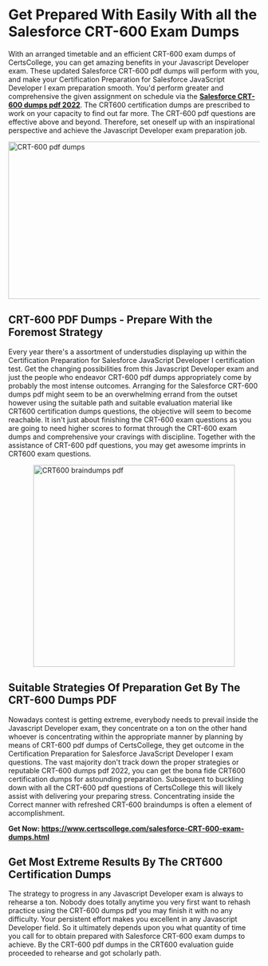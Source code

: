 <h1><strong>Get Prepared With Easily With all the Salesforce CRT-600 Exam Dumps&nbsp;</strong></h1>
<p><span style="font-weight: 400;">With an arranged timetable and an efficient  CRT-600 exam dumps of CertsCollege, you can get amazing benefits in your Javascript Developer exam. These updated Salesforce CRT-600 pdf dumps will perform with you, and make your Certification Preparation for Salesforce JavaScript Developer I exam preparation smooth. You'd perform greater and comprehensive the given assignment on schedule via the <strong><a href="https://www.certscollege.com/salesforce-CRT-600-exam-dumps.html">Salesforce CRT-600 dumps pdf 2022</a></strong>. The CRT600 certification dumps are prescribed to work on your capacity to find out far more. The  CRT-600 pdf questions are effective above and beyond. Therefore, set oneself up with an inspirational perspective and achieve the Javascript Developer exam preparation job.&nbsp;</span></p>
<p><span style="font-weight: 400;"><img style="display: block; margin-left: auto; margin-right: auto;" src="https://i.ibb.co/CPDK3ps/Yellow-and-Blue-Initiative-Blog-Banner.png" alt="CRT-600 pdf dumps" width="559" height="315" /></span></p>
<h2><strong>CRT-600 PDF Dumps - Prepare With the Foremost Strategy</strong></h2>
<p><span style="font-weight: 400;">Every year there's a assortment of understudies displaying up within the Certification Preparation for Salesforce JavaScript Developer I certification test. Get the changing possibilities from this Javascript Developer exam and just the people who endeavor CRT-600 pdf dumps appropriately come by probably the most intense outcomes. Arranging for the Salesforce CRT-600 dumps pdf might seem to be an overwhelming errand from the outset however using the suitable path and suitable evaluation material like CRT600 certification dumps questions, the objective will seem to become reachable. It isn't just about finishing the CRT-600 exam questions as you are going to need higher scores to format through the CRT-600 exam dumps and comprehensive your cravings with discipline. Together with the assistance of CRT-600 pdf questions, you may get awesome imprints in CRT600 exam questions.</span></p>
<p><span style="font-weight: 400;"><a href="https://tinyurl.com/b2j58u77"><img style="display: block; margin-left: auto; margin-right: auto;" src="https://i.ibb.co/9tMrhdY/Teacher-Appreciation-Invitation.png" alt="CRT600 braindumps pdf " width="404" height="404" /></a></span></p>
<h2><strong>Suitable Strategies Of Preparation Get By The CRT-600 Dumps PDF</strong></h2>
<p><span style="font-weight: 400;">Nowadays contest is getting extreme, everybody needs to prevail inside the Javascript Developer exam, they concentrate on a ton on the other hand whoever is concentrating within the appropriate manner by planning by means of CRT-600 pdf dumps of CertsCollege, they get outcome in the Certification Preparation for Salesforce JavaScript Developer I exam questions. The vast majority don't track down the proper strategies or reputable CRT-600 dumps pdf 2022, you can get the bona fide CRT600 certification dumps for astounding preparation. Subsequent to buckling down with all the  CRT-600 pdf questions of CertsCollege this will likely assist with delivering your preparing stress. Concentrating inside the Correct manner with refreshed CRT-600 braindumps is often a element of accomplishment.</span></p>
<p><span style="font-weight: 400;"><strong>Get Now: <a href="https://www.certscollege.com/salesforce-CRT-600-exam-dumps.html">https://www.certscollege.com/salesforce-CRT-600-exam-dumps.html</a></strong></span></p>
<h2><strong>Get Most Extreme Results By The CRT600 Certification Dumps</strong></h2>
<p><span style="font-weight: 400;">The strategy to progress in any Javascript Developer exam is always to rehearse a ton. Nobody does totally anytime you very first want to rehash practice using the CRT-600 dumps pdf you may finish it with no any difficulty. Your persistent effort makes you excellent in any Javascript Developer field. So it ultimately depends upon you what quantity of time you call for to obtain prepared with Salesforce CRT-600 exam dumps to achieve. By the CRT-600 pdf dumps in the CRT600 evaluation guide proceeded to rehearse and got scholarly path.</span></p>
